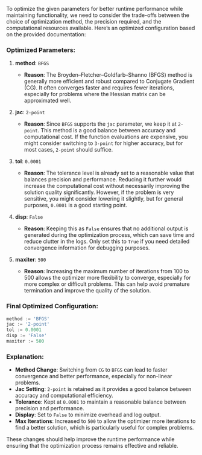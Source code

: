 To optimize the given parameters for better runtime performance while maintaining functionality, we need to consider the trade-offs between the choice of optimization method, the precision required, and the computational resources available. Here’s an optimized configuration based on the provided documentation:

### Optimized Parameters:

1. **method**: `BFGS`
   - **Reason**: The Broyden–Fletcher–Goldfarb–Shanno (BFGS) method is generally more efficient and robust compared to Conjugate Gradient (CG). It often converges faster and requires fewer iterations, especially for problems where the Hessian matrix can be approximated well.

2. **jac**: `2-point`
   - **Reason**: Since `BFGS` supports the `jac` parameter, we keep it at `2-point`. This method is a good balance between accuracy and computational cost. If the function evaluations are expensive, you might consider switching to `3-point` for higher accuracy, but for most cases, `2-point` should suffice.

3. **tol**: `0.0001`
   - **Reason**: The tolerance level is already set to a reasonable value that balances precision and performance. Reducing it further would increase the computational cost without necessarily improving the solution quality significantly. However, if the problem is very sensitive, you might consider lowering it slightly, but for general purposes, `0.0001` is a good starting point.

4. **disp**: `False`
   - **Reason**: Keeping this as `False` ensures that no additional output is generated during the optimization process, which can save time and reduce clutter in the logs. Only set this to `True` if you need detailed convergence information for debugging purposes.

5. **maxiter**: `500`
   - **Reason**: Increasing the maximum number of iterations from 100 to 500 allows the optimizer more flexibility to converge, especially for more complex or difficult problems. This can help avoid premature termination and improve the quality of the solution.

### Final Optimized Configuration:

```python
method := 'BFGS'
jac := '2-point'
tol := 0.0001
disp := 'False'
maxiter := 500
```

### Explanation:

- **Method Change**: Switching from `CG` to `BFGS` can lead to faster convergence and better performance, especially for non-linear problems.
- **Jac Setting**: `2-point` is retained as it provides a good balance between accuracy and computational efficiency.
- **Tolerance**: Kept at `0.0001` to maintain a reasonable balance between precision and performance.
- **Display**: Set to `False` to minimize overhead and log output.
- **Max Iterations**: Increased to `500` to allow the optimizer more iterations to find a better solution, which is particularly useful for complex problems.

These changes should help improve the runtime performance while ensuring that the optimization process remains effective and reliable.